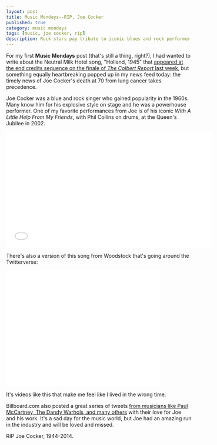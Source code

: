 ```yaml
---
layout: post
title: Music Mondays--RIP, Joe Cocker
published: true
category: music mondays
tags: [music, joe cocker, rip]
description: Rock stars pay tribute to iconic blues and rock performer Joe Cocker, dead at 70.
---
```


For my first **Music Mondays** post (that's still a thing, right?), I had wanted to write about the Neutral Milk Hotel song, "Holland, 1945" that [appeared at the end credits sequence on the finale of *The Colbert Report* last week](http://consequenceofsound.net/2014/12/heres-why-stephen-colbert-played-neutral-milk-hotels-holland-1945-to-close-the-colbert-report/), but something equally heartbreaking popped up in my news feed today: the timely news of Joe Cocker's death at 70 from lung cancer takes precedence.

Joe Cocker was a blue and rock singer who gained popularity in the 1960s. Many know him for his explosive style on stage and he was a powerhouse performer. One of my favorite performances from Joe is of his iconic *With A Little Help From My Friends*, with Phil Collins on drums, at the Queen's Jubilee in 2002.

<iframe width="560" height="315" src="//www.youtube.com/embed/_wG6Cgmgn5U" frameborder="0" allowfullscreen></iframe>

There's also a version of this song from Woodstock that's going around the Twitterverse:

<iframe width="420" height="315" src="//www.youtube.com/embed/bRzKUVjHkGk" frameborder="0" allowfullscreen></iframe>

It's videos like this that make me feel like I lived in the wrong time.

Billboard.com also posted a great series of tweets [from musicians like Paul McCartney, The Dandy Warhols, and many others](http://www.billboard.com/articles/news/6415040/joe-cocker-dead-reaction) with their love for Joe and his work. It's a sad day for the music world, but Joe had an amazing run in the industry and will be loved and missed.

RIP Joe Cocker, 1944-2014.
